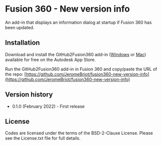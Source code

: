# Fusion 360 - New version info

An add-in that displays an information dialog at startup if Fusion 360 has been updated.

## Installation

Download and install the GitHub2Fusion360 add-in ([Windows](https://apps.autodesk.com/FUSION/fr/Detail/Index?id=789800822168335025&appLang=en&os=Win64) or [Mac](https://apps.autodesk.com/FUSION/fr/Detail/Index?id=789800822168335025&os=Mac&appLang=en)) available for free on the Autodesk App Store.

Run the GitHub2Fusion360 add-in in Fusion 360 and copy/paste the URL of the repo: [https://github.com/JeromeBriot/fusion360-new-version-info](https://github.com/JeromeBriot/fusion360-new-version-info)

## Version history

- 0.1.0 (February 2022) - First release

## License
Codes are licensed under the terms of the BSD-2-Clause License. Please see the License.txt file for full details.